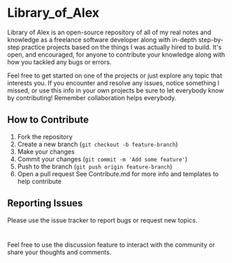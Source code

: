 # Library_of_Alex
Library of Alex is an open-source repository of all of my real notes and knowledge as a freelance software developer along with in-depth step-by-step practice projects based on the things I was actually hired to build. 
It's open, and encouraged, for anyone to contribute your knowledge along with how you tackled any bugs or errors.

Feel free to get started on one of the projects or just explore any topic that interests you. 
If you encounter and resolve any issues, notice something I missed, or use this info in your own projects be sure to let everybody know by contributing!
Remember collaboration helps everybody.

## How to Contribute
1. Fork the repository
2. Create a new branch (`git checkout -b feature-branch`)
3. Make your changes
4. Commit your changes (`git commit -m 'Add some feature'`)
5. Push to the branch (`git push origin feature-branch`)
6. Open a pull request
See Contribute.md for more info and templates to help contribute

## Reporting Issues
Please use the issue tracker to report bugs or request new topics.

#

Feel free to use the discussion feature to interact with the community or share your thoughts and comments.
